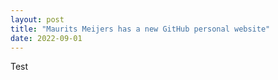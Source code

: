 ```yaml
---
layout: post
title: "Maurits Meijers has a new GitHub personal website"
date: 2022-09-01
---
```


Test
